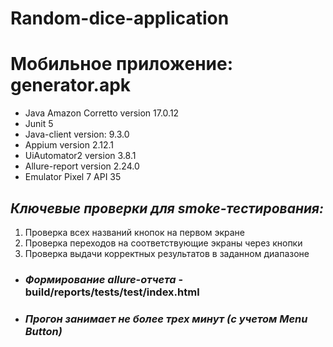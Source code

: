 # Random-dice-application
# Мобильное приложение: generator.apk

* Java Amazon Corretto version 17.0.12
* Junit 5
* Java-client version: 9.3.0
* Appium version 2.12.1
* UiAutomator2 version 3.8.1
* Allure-report version 2.24.0
* Emulator Pixel 7 API 35


## *Ключевые проверки для smoke-тестирования:*
1. Проверка всех названий кнопок на первом экране
2. Проверка переходов на соответствующие экраны через кнопки
3. Проверка выдачи корректных результатов в заданном диапазоне

* ### *Формирование allure-отчета* - build/reports/tests/test/index.html
* ### *Прогон занимает не более трех минут (с учетом Menu Button)*
